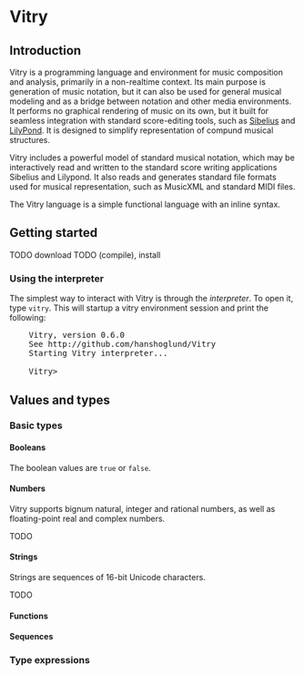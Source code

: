 
Vitry
=======

## Introduction
Vitry is a programming language and environment for music composition and analysis, primarily in a non-realtime context. Its main purpose is generation of music notation, but it can also be used for general musical modeling and as a bridge between notation and other media environments. It performs no graphical rendering of music on its own, but it built for seamless integration with standard score-editing tools, such as [Sibelius](http://www.sibelius.com/) and [LilyPond](http://lilypond.org/). It is designed to simplify representation of compund musical structures.

Vitry includes a powerful model of standard musical notation, which may be interactively read and written to the standard score writing applications Sibelius and Lilypond. It also reads and generates standard file formats used for musical representation, such as MusicXML and standard MIDI files.

The Vitry language is a simple functional language with an inline syntax. 

## Getting started
TODO download
TODO (compile), install
              
### Using the interpreter
The simplest way to interact with Vitry is through the *interpreter*. To open it, type `vitry`. This will startup a vitry environment session and print the following:

<pre>
    Vitry, version 0.6.0
    See http://github.com/hanshoglund/Vitry
    Starting Vitry interpreter...

    Vitry>
</pre>


## Values and types
### Basic types
#### Booleans
The boolean values are `true` or `false`.

#### Numbers
Vitry supports bignum natural, integer and rational numbers, as well as floating-point real and complex numbers.

TODO

#### Strings
Strings are sequences of 16-bit Unicode characters.

TODO

#### Functions
#### Sequences

### Type expressions  


